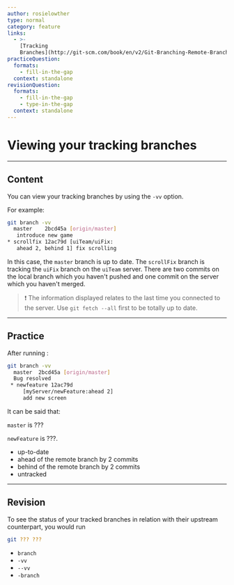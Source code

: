 ```yaml
---
author: rosielowther
type: normal
category: feature
links:
  - >-
    [Tracking
    Branches](http://git-scm.com/book/en/v2/Git-Branching-Remote-Branches){documentation}
practiceQuestion:
  formats:
    - fill-in-the-gap
  context: standalone
revisionQuestion:
  formats:
    - fill-in-the-gap
    - type-in-the-gap
  context: standalone
---
```


# Viewing your tracking branches


---

## Content

You can view your tracking branches by using the `-vv` option.

For example:

```bash
git branch -vv
  master    2bcd45a [origin/master]
   introduce new game
* scrollfix 12ac79d [uiTeam/uiFix: 
   ahead 2, behind 1] fix scrolling
```

In this case, the `master` branch is up to date. The `scrollFix` branch is tracking the `uiFix` branch on the `uiTeam` server. There are two commits on the local branch which you haven't pushed and one commit on the server which you haven't merged.

> ❗ The information displayed relates to the last time you connected to the server. Use `git fetch --all` first to be totally up to date.


---

## Practice

After running :

```bash
git branch -vv
  master  2bcd45a [origin/master]
  Bug resolved
 * newfeature 12ac79d 
     [myServer/newFeature:ahead 2]
     add new screen
```

It can be said that:

`master` is ??? 

`newFeature` is ???.

- up-to-date
- ahead of the remote branch by 2 commits
- behind of the remote branch by 2 commits
- untracked



---

## Revision

To see the status of your tracked branches in relation with their upstream counterpart, you would run

```bash
git ??? ???
```

- `branch`
- `-vv`
- `--vv`
- `-branch`
